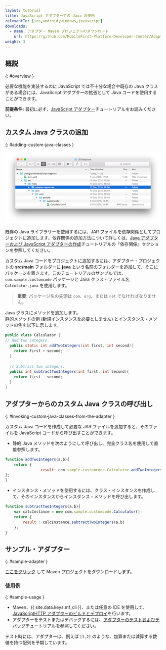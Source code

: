 ```yaml
---
layout: tutorial
title: JavaScript アダプターでの Java の使用
relevantTo: [ios,android,windows,javascript]
downloads:
  - name: アダプター Maven プロジェクトのダウンロード
    url: https://github.com/MobileFirst-Platform-Developer-Center/Adapters/tree/release80
weight: 3
---
```

<!-- NLS_CHARSET=UTF-8 -->
## 概説
{: #overview }

必要な機能を実装するのに JavaScript では不十分な場合や既存の Java クラスがある場合には、JavaScript アダプターの拡張として Java コードを使用することができます。

**前提条件:** 最初に必ず、[JavaScript アダプター](../)チュートリアルをお読みください。

## カスタム Java クラスの追加
{: #adding-custom-java-classes }

![UsingJavainJS](UsingJavainJS.png)

既存の Java ライブラリーを使用するには、JAR ファイルを依存関係としてプロジェクトに追加します。依存関係の追加方法について詳しくは、[Java アダプターおよび JavaScript アダプターの作成](../../creating-adapters/#dependencies)チュートリアルの『依存関係』セクションを参照してください。

カスタム Java コードをプロジェクトに追加するには、アダプター・プロジェクトの **src/main** フォルダーに **java** という名前のフォルダーを追加して、そこにパッケージを置きます。このチュートリアルのサンプルでは、`com.sample.customcode` パッケージと Java クラス・ファイル名 `Calculator.java` を使用します。   

> <span class="glyphicon glyphicon-exclamation-sign" aria-hidden="true"></span> **重要:** パッケージ名の先頭は `com`、`org`、または `net` でなければなりません。



Java クラスにメソッドを追加します。  
静的メソッドの例 (新規インスタンスを必要としません) とインスタンス・メソッドの例を以下に示します。

```java
public class Calculator {
// Add two integers.
  public static int addTwoIntegers(int first, int second){
    return first + second;
  }

  // Subtract two integers.
  public int subtractTwoIntegers(int first, int second){
    return first - second;
  }
}
```

## アダプターからのカスタム Java クラスの呼び出し 
{: #invoking-custom-java-classes-from-the-adapter }

カスタム Java コードを作成して必要な JAR ファイルを追加すると、そのファイルを JavaScript コードから呼び出すことができます。

* 静的 Java メソッドを次のようにして呼び出し、完全クラス名を使用して直接参照します。

```javascript
function addTwoIntegers(a,b){
    return {
        		result: com.sample.customcode.Calculator.addTwoIntegers(a,b)
};
}
```
  
* インスタンス・メソッドを使用するには、クラス・インスタンスを作成して、そのインスタンスからインスタンス・メソッドを呼び出します。

```javascript
function subtractTwoIntegers(a,b){
    var calcInstance = new com.sample.customcode.Calculator();   
    return {
        result : calcInstance.subtractTwoIntegers(a,b)
    };
}
```

## サンプル・アダプター
{: #sample-adapter }

[ここをクリック](https://github.com/MobileFirst-Platform-Developer-Center/Adapters/tree/release80) して Maven プロジェクトをダウンロードします。

### 使用例
{: #sample-usage }

* Maven、{{ site.data.keys.mf_cli }}、または任意の IDE を使用して、[JavaScriptHTTP アダプターのビルドとデプロイ](../../creating-adapters/)を行います。
* アダプターをテストまたはデバッグするには、[アダプターのテストおよびデバッグ](../../testing-and-debugging-adapters)チュートリアルを参照してください。

テスト時には、アダプターは、例えば `[1,2]` のような、加算または減算する数値を持つ配列を予期しています。
